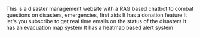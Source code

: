 This is a disaster management website with a RAG based chatbot to combat questions on disasters, emergencies, first aids
It has a donation feature
It let's you subscribe to get real time emails on the status of the disasters
It has an evacuation map system
It has a heatmap based alert system
